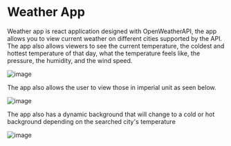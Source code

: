 # Weather App

Weather app is react application designed with OpenWeatherAPI, the app allows you to view current weather on different cities supported by the API.
The app also allows viewers to see the current temperature, the coldest and hottest temperature of that day, what the temperature feels like, the pressure,
the humidity, and the wind speed.

![image](https://user-images.githubusercontent.com/64679607/221396339-fd389b69-b926-49ad-b84c-c687f2dc272b.png)

The app also allows the user to view those in imperial unit as seen below.

![image](https://user-images.githubusercontent.com/64679607/221396356-d0171673-5d04-4ea8-ab46-181d40a3360a.png)

The app also has a dynamic background that will change to a cold or hot background depending on the searched city's temperature

![image](https://user-images.githubusercontent.com/64679607/221396386-ceacafb1-6bcd-4aaa-bd21-86c6d0a056ad.png)
